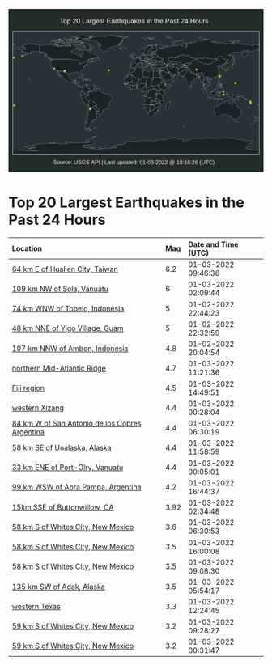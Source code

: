 ![Map](./map.png)

# Top 20 Largest Earthquakes in the Past 24 Hours

| Location | Mag | Date and Time (UTC) |
|:---|:---|:---|
| [64 km E of Hualien City, Taiwan](https://earthquake.usgs.gov/earthquakes/eventpage/us7000g8n3) | 6.2 | 01-03-2022 09:46:36 |
| [109 km NW of Sola, Vanuatu](https://earthquake.usgs.gov/earthquakes/eventpage/us7000g8kq) | 6 | 01-03-2022 02:09:44 |
| [74 km WNW of Tobelo, Indonesia](https://earthquake.usgs.gov/earthquakes/eventpage/us7000g8js) | 5 | 01-02-2022 22:44:23 |
| [48 km NNE of Yigo Village, Guam](https://earthquake.usgs.gov/earthquakes/eventpage/us7000g8jp) | 5 | 01-02-2022 22:32:59 |
| [107 km NNW of Ambon, Indonesia](https://earthquake.usgs.gov/earthquakes/eventpage/us7000g8id) | 4.8 | 01-02-2022 20:04:54 |
| [northern Mid-Atlantic Ridge](https://earthquake.usgs.gov/earthquakes/eventpage/us7000g8p3) | 4.7 | 01-03-2022 11:21:36 |
| [Fiji region](https://earthquake.usgs.gov/earthquakes/eventpage/us7000g8pn) | 4.5 | 01-03-2022 14:49:51 |
| [western Xizang](https://earthquake.usgs.gov/earthquakes/eventpage/us7000g8k7) | 4.4 | 01-03-2022 00:28:04 |
| [84 km W of San Antonio de los Cobres, Argentina](https://earthquake.usgs.gov/earthquakes/eventpage/us7000g8lr) | 4.4 | 01-03-2022 06:30:19 |
| [58 km SE of Unalaska, Alaska](https://earthquake.usgs.gov/earthquakes/eventpage/us7000g8ns) | 4.4 | 01-03-2022 11:58:59 |
| [33 km ENE of Port-Olry, Vanuatu](https://earthquake.usgs.gov/earthquakes/eventpage/us7000g8k5) | 4.4 | 01-03-2022 00:05:01 |
| [99 km WSW of Abra Pampa, Argentina](https://earthquake.usgs.gov/earthquakes/eventpage/us7000g8q8) | 4.2 | 01-03-2022 16:44:37 |
| [15km SSE of Buttonwillow, CA](https://earthquake.usgs.gov/earthquakes/eventpage/ci39901519) | 3.92 | 01-03-2022 02:34:48 |
| [58 km S of Whites City, New Mexico](https://earthquake.usgs.gov/earthquakes/eventpage/tx2022aedx) | 3.6 | 01-03-2022 06:30:53 |
| [58 km S of Whites City, New Mexico](https://earthquake.usgs.gov/earthquakes/eventpage/tx2022aewr) | 3.5 | 01-03-2022 16:00:08 |
| [58 km S of Whites City, New Mexico](https://earthquake.usgs.gov/earthquakes/eventpage/tx2022aejc) | 3.5 | 01-03-2022 09:08:30 |
| [135 km SW of Adak, Alaska](https://earthquake.usgs.gov/earthquakes/eventpage/us7000g8pp) | 3.5 | 01-03-2022 05:54:17 |
| [western Texas](https://earthquake.usgs.gov/earthquakes/eventpage/us7000g8p0) | 3.3 | 01-03-2022 12:24:45 |
| [59 km S of Whites City, New Mexico](https://earthquake.usgs.gov/earthquakes/eventpage/us7000g8ms) | 3.2 | 01-03-2022 09:28:27 |
| [59 km S of Whites City, New Mexico](https://earthquake.usgs.gov/earthquakes/eventpage/us7000g8k6) | 3.2 | 01-03-2022 00:31:47 |
